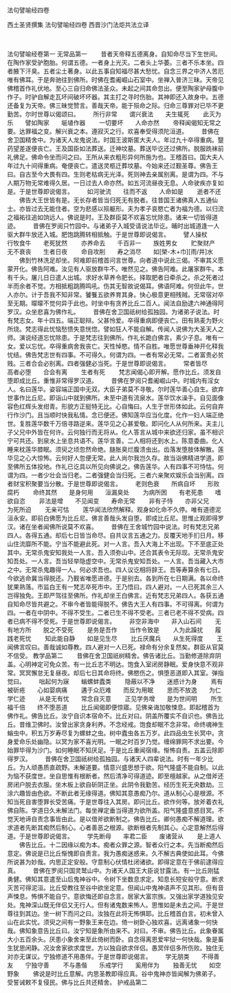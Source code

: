 <!-- { "loadSidebar": true } -->
法句譬喻经四卷


西土圣贤撰集
法句譬喻经四卷
西晋沙门法炬共法立译


　　

法句譬喻经卷第一
无常品第一
　　昔者天帝释五德离身。自知命尽当下生世间。在陶作家受驴胞胎。何谓五德。一者身上光灭。二者头上华萎。三者不乐本坐。四者腋下汗臭。五者尘土著身。以此五事自知福尽甚大愁忧。自念三界之中济人苦厄唯有佛耳。于是奔驰往到佛所。时佛在耆阇崛山石室中。坐禅入普济三昧。天帝见佛稽首作礼伏地。至心三自归命佛法圣众。未起之间其命忽出。便至陶家驴母腹中作子。时驴自解走瓦坏间破坏坏器。其主打之寻时伤胎。其神即还入故身中。五德还备复为天帝。佛三昧觉赞言。善哉天帝。能于殒命之际。归命三尊罪对已毕不更勤苦。尔时世尊以偈颂曰。
　　所行非常　　谓兴衰法　　夫生辄死
　　此灭为乐　　譬如陶家　　埏埴作器
　　一切要坏　　人命亦然
　　帝释闻偈知无常之要。达罪福之变。解兴衰之本。遵寂灭之行。欢喜奉受得须陀洹道。
　　昔佛在舍卫国精舍中。为诸天人龙鬼说法。时国王波斯匿大夫人。年过九十卒得重病。毉药望差遂便丧亡。王及国臣如法葬送。迁神坟墓。葬送毕讫还过佛所。脱服跣袜前礼佛足。佛命令坐而问之曰。王所从来衣粗形异何所施为也。王稽首曰。国大夫人年过九十间得重病。奄便丧亡。遣送灵柩迁葬坟墓。今始来还过觐圣尊。佛告王曰。自古至今大畏有四。生则老枯病无光泽。死则神去亲属别离。是谓为四。不与人期万物无常难得久居。一日过去人命亦然。如五河流昼夜无息。人命驶疾亦复如是。于是世尊即说偈言。
　　如河驶流　　往而不返　　人命如是
　　逝者不还
　　佛告大王世皆有是。无长存者皆当归死无有脱者。往昔国王诸佛真人五通仙士。亦皆过去无能住者。空为悲感以殒躯形。夫为孝子哀愍亡者为福为德。以归流之福祐往追如饷远人。佛说是时。王及群臣莫不欢喜忘忧除患。诸来一切皆得道迹。
　　昔佛在罗阅只竹园中。与诸弟子入城受请说法毕讫。晡时出城道逢一人驱大群牛放还入城。肥饱跳腾转相抵触。于是世尊即说偈言。
　　譬人操杖　　行牧食牛　　老死犹然
　　亦养命去　　千百非一　　族姓男女
　　贮聚财产　　无不衰丧　　生者日夜
　　命自攻削　　寿之消尽　　如[榮-木+巾][雨/井]水
　　佛到竹林洗足却坐。阿难即前稽首问言世尊。向者道中说此三偈。不审其义愿蒙开化。佛告阿难。汝见有人驱放群牛不。唯然见之。佛告阿难。此屠家群牛。本有千头。屠儿日日遣人出城。求好水草养令肥长。择取肥者日牵杀之。杀之死者过半而余者不觉。方相抵粗跳腾鸣吼。伤其无智故说偈耳。佛语阿难。何但此牛。世人亦尔。计于吾我不知非常。饕餮五欲养育其身。快心极意更相残贼。无常宿对卒至无期。曚曚不觉何异于此也。时坐中有贪养比丘二百人。闻法自励逮六神通得阿罗汉。众坐悲喜为佛作礼。
　　昔佛在舍卫国祇树给孤独园。为诸弟子说法。时有梵志女。年十四五。端正聪辩。父甚怜爱。卒得重病即便丧亡。田有熟麦为野火所烧。梵志得此忧恼愁愦失意恍惚。譬如狂人不能自解。传闻人说佛为大圣天人之师。演说经道忘忧除患。于是梵志往到佛所。作礼长跪白佛言。素少子息。唯有一女。爱以忘忧。卒得重病舍我丧亡。天性悼愍。情不自胜。唯愿世尊垂神开化释我忧结。佛告梵志世有四事。不可得久。何谓为四。一者有常必无常。二者富贵必贫贱。三者合会必别离。四者强健必当死。于是世尊即说偈言。
　　常者皆尽　　高者必堕　　合会有离
　　生者有死
　　梵志闻偈心即开解。愿作比丘。须发自堕即成比丘。重惟非常得罗汉道。
　　昔佛在罗阅只耆阇崛山中。时城内有淫女人。名曰莲华。姿容端正国中无双。大臣子弟莫不寻敬。尔时莲华善心自生。欲弃世事作比丘尼。即诣山中就到佛所。未至中道有流泉水。莲华饮水澡手。自见面像容色红辉头发绀青。形貌方正挺特无比。心自悔曰。人生于世形体如此。云何自弃行作沙门。且当顺时快我私情。念已便还。佛知莲华应当化度。化作一妇人端正绝世。复胜莲华数千万倍寻路逆来。莲华见之心甚爱敬。即问化人从何所来。夫主儿子父兄中外皆在何许。云何独行而无将从。化人答言从城中来欲还归家。虽不相识宁可共还。到泉水上坐息共语不。莲华言善。二人相将还到水上。陈意委曲。化人睡来枕莲华膝眠。须臾之顷忽然命绝。膖胀臭烂腹溃虫出。齿落发堕肢体解散。莲华见之心大惊怖。云何好人忽便无常。此人尚尔我岂久存。故当诣佛精进学道。即至佛所五体投地。作礼已讫具以所见向佛说之。佛告莲华。人有四事不可恃怙。何谓为四。一者少壮会当归老。二者强健会当归死。三者六亲聚欢娱乐会当别离。四者财宝积聚要当分散。于是世尊即说偈言。
　　老则色衰　　所病自坏　　形败腐朽
　　命终其然　　是身何用　　洹漏臭处
　　为病所困　　有老死患　　嗜欲自恣
　　非法是增　　不见闻变　　寿命无常
　　非有子恃　　亦非父兄　　为死所迫
　　无亲可怙
　　莲华闻法欣然解释。观身如化命不久停。唯有道德泥洹永安。即前白佛愿为比丘尼。佛言善哉头发自堕。即成比丘尼。思惟止观即得罗汉。诸在坐者闻佛所说莫不欢喜。
　　昔佛在王舍城竹园中说法。时有梵志兄弟四人。各得五通。却后七日皆当命尽。自共议言五通之力。反覆天地手扪日月。移山住流靡所不能。宁当不能避此死。对一人言。吾入大海上不出现。下不至底正处其中。无常杀鬼安知我处一人言。吾入须弥山中。还合其表令无际现。无常杀鬼安知吾处。一人言。吾当轻举隐虚空中。无常杀鬼安知吾处。一人言。吾当藏入大市之中。无常杀鬼趣得一人。何必求吾也。四人议讫相将辞王。吾等寿算余有七日。今欲逃命冀当得脱还。乃觐省唯愿进德。于是别去。各到所在七日期满。各以命终犹果熟落。市监白王有一梵志卒死市中。王乃悟曰。四人避对。一人已死其余三人岂得独免。王即严驾往至佛所。作礼却坐王白佛言。近有梵志兄弟四人。各获五通自知命尽皆共避之。不审今者皆能得脱不。佛告大王人有四事。不可得离。何谓为四。一者在中阴中。不得不受生。二者已生不得不受老。三者已老不得不受病。四者已病不得不受死。于是世尊即说偈言。
　　非空非海中　　非入山石间
　　无有地方所　　脱之不受死
　　是务是吾作　　当作令致是
　　人为此躁扰　　履践老死忧
　　知此能自静　　如是见生尽
　　比丘厌魔兵　　从生死得度
　　王闻佛言叹曰。善哉诚如尊教。四人避对一人已死。禄命有分余复然矣。群臣从官莫不信受。
教学品第二
　　昔佛在舍卫国祇树精舍。佛告诸比丘。当勤修道除弃阴盖。心明神定可免众苦。有一比丘志不明达。饱食入室闭房静眠。爱身快意不观非常。冥冥懈怠无复昼夜。却后七日其命将终。佛愍伤之。惧堕恶道即入其室。弹指觉曰。
　　咄起何为寐　　螉螺蚌蠹类
　　隐蔽以不净　　迷惑计为身
　　焉有被斫疮　　心如婴病痛
　　遘于众厄难　　而反为用眠
　　思而不放逸　　为仁学仁迹
　　从是无有忧　　常念自灭意
　　正见学务增　　是为世间明
　　所生福千倍　　终不堕恶道
　　比丘闻偈即便惊寤。见佛亲诲加敬悚息。即起稽首为佛作礼。佛告比丘。汝宁自识本宿命不。比丘对曰。阴盖所覆实不自识也。佛告比丘。昔维卫佛时。汝曾出家贪身利养。不念经戒。饱食却眠不念非常。命终魂神生螉虫中。积五万岁寿尽复为螺蚌之虫。树中蠹虫各五万岁。此四品虫生长冥中。贪身爱命乐处幽隐。以冥为家不喜光明。一眠之时百岁乃觉。缠绵罪网不求出要。今始罪毕得为沙门。如何睡眠不知厌足。于是比丘重闻宿缘。惭怖自责。五盖云除即得罗汉。
　　昔佛在舍卫国祇树给孤独园。与诸天人四辈说法。时有一年少比丘。为人顽愚质直疏野。未解道要。情意兴盛思想于欲。阳气隆盛不能自制。以此为恼不获度世。坐自思惟有根断者。然后清净可得道迹。即至檀越家。从之借斧还房闭户脱去衣服。坐木板上欲自斫阴正坐。此阴令我勤苦。经历生死无央数劫。三涂六趣皆由色欲。不断此者无缘得道。佛知其意愚痴乃尔。道从制心心是根源。不知当死自害堕罪长受苦痛。于是世尊往入其房。即问比丘。欲作何等。放斧着衣礼佛自陈。学道日久未解法门。每坐禅定垂当得道为欲所盖。阳气隆盛意惑目冥。不觉天地谛自责念事皆由此。是以借斧欲断制之。佛告比丘。卿何愚痴不解道理。欲求道者先断其痴然后制心。心者善恶之根源。欲断根者先制其心。心定意解然后得道。于是世尊即说偈言。
　　学先断母　　率君二臣　　废诸营从
　　是上道人
　　佛告比丘。十二因缘以痴为本。痴者众罪之源。智者众行之本。先当断痴然后意定。佛说是已比丘惭愧即自责言。我为愚痴迷惑来。久不解古典使如此耳。今佛所说甚为妙哉。内思正定安般。守意制心伏情杜闭诸欲。即得定意在于佛前逮得应真。
　　昔佛在罗阅只国灵鹫山中。为诸天人国王大臣说甘露法。有一比丘刚猛勇健。佛知其意遣至山后鬼神谷中。令树下坐数息求定。知息长短安般守意。断求灭苦可得泥洹。比丘受教往至谷中欲坐定意。但闻山中鬼神语声不见其形。但有音声悚息。怖惧不能自宁。意欲悔还即自念言。居家大富宗族。又强出家学道独见安处。鬼神深山既无伴侣又无行人。但有诸鬼数来怖人。思惟如是未去之间。于是世尊往到其边。坐一树下而问之曰。汝独在此将无怖惧耶。比丘稽首白言。初未曾入山在此实忧。须臾之间有一野象王来在边。倚一树卧心独欢喜。远离诸象一何快哉。佛知象意告比丘曰。汝宁知是象所由来不。对曰。不审。佛告比丘。此象眷属大小五百余头。厌患小象舍来至此倚树而卧。自念得离恩爱牢狱一何快哉。象是畜生犹思闲静。况汝舍家欲求度世。方以独自欲求伴侣。愚冥伴侣多所伤败。独住无对亦无谋议。宁独修道不用愚伴。于是世尊即说偈言。
　　学无朋类　　不得善友　　宁独守善
　　不与愚偕　　乐戒学行　　奚用伴为
　　独善无忧　　如空野象
　　佛说是时比丘意解。内思圣教即得应真。谷中鬼神亦皆闻解为佛弟子。受誓诫敕不复侵民。佛与比丘共还精舍。
护戒品第二
